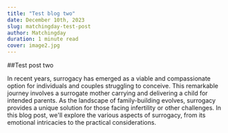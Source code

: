```yaml
---
title: "Test blog two"
date: December 10th, 2023
slug: matchingday-test-post
author: Matchingday
duration: 1 minute read
cover: image2.jpg
---
```


##Test post two

In recent years, surrogacy has emerged as a viable and compassionate option for individuals and couples struggling to conceive. This remarkable journey involves a surrogate mother carrying and delivering a child for intended parents. As the landscape of family-building evolves, surrogacy provides a unique solution for those facing infertility or other challenges. In this blog post, we'll explore the various aspects of surrogacy, from its emotional intricacies to the practical considerations.